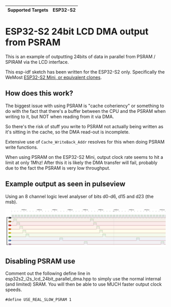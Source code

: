 | Supported Targets |  ESP32-S2 |
| ----------------- |  -------- | 

# ESP32-S2 24bit LCD DMA output from PSRAM
This is an example of outputting 24bits of data in parallel from PSRAM / SPIRAM via the LCD interface.

This esp-idf sketch has been written for the ESP32-S2 only. Specifically the WeMost [ESP32-S2 Mini, or equivalent clones](https://www.wemos.cc/en/latest/s2/s2_mini.html). 

## How does this work?
The biggest issue with using PSRAM is "cache coheriency" or something to do with the fact that there's a buffer between the CPU and the PSRAM when writing to it, but NOT when reading from it via DMA.

So there's the risk of stuff you write to PSRAM not actually being written as it's sitting in the cache, so the DMA read-out is incomplete.

Extensive use of `Cache_WriteBack_Addr` resolves for this when doing PSRAM write functions.

When using PSRAM on the ESP32-S2 Mini, output clock rate seems to hit a limit at only 1Mhz! After this it is likely the DMA transfer will fail, probably due to the fact the PSRAM is very low throughput.

## Example output as seen in pulseview

Using an 8 channel logic level analyser of bits d0-d6, d15 and d23 (the msb).

![image](pulseview.jpg)

## Disabling PSRAM use
Comment out the following define line in esp32s2_i2s_lcd_24bit_parallel_dma.hpp to simply use the normal internal (and limited) SRAM. You will then be able to use MUCH faster output clock speeds.
```
#define USE_REAL_SLOW_PSRAM 1
```